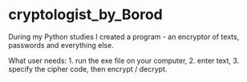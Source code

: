 # cryptologist_by_Borod
During my Python studies I created a program - an encryptor of texts, passwords and everything else.


What user needs: 1. run the exe file on your computer, 2. enter text, 3. specify the cipher code, then encrypt / decrypt.
